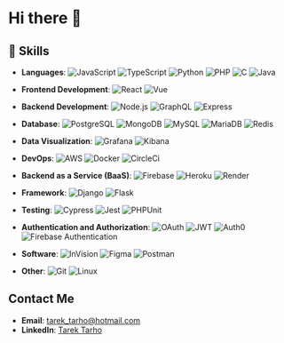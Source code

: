 # Hi there 👋

<!--
## GitHub Stats
![Your GitHub stats](https://github-readme-stats.vercel.app/api?username=tarektarho&show_icons=true&theme=radical) 
-->

## 🚀 Skills
- **Languages**: 
  ![JavaScript](https://img.shields.io/badge/-JavaScript-black?style=flat-square&logo=javascript) 
  ![TypeScript](https://img.shields.io/badge/-TypeScript-007ACC?style=flat-square&logo=typescript) 
  ![Python](https://img.shields.io/badge/-Python-black?style=flat-square&logo=python) 
  ![PHP](https://img.shields.io/badge/-PHP-777BB4?style=flat-square&logo=php) 
  ![C](https://img.shields.io/badge/-C-A8B9CC?style=flat-square&logo=c) 
  ![Java](https://img.shields.io/badge/-Java-007396?style=flat-square&logo=java)

- **Frontend Development**: 
  ![React](https://img.shields.io/badge/-React-black?style=flat-square&logo=react) 
  ![Vue](https://img.shields.io/badge/-Vue.js-4FC08D?style=flat-square&logo=vue.js) 

- **Backend Development**: 
  ![Node.js](https://img.shields.io/badge/-Node.js-black?style=flat-square&logo=node.js) 
  ![GraphQL](https://img.shields.io/badge/-GraphQL-E10098?style=flat-square&logo=graphql) 
  ![Express](https://img.shields.io/badge/-Express-000000?style=flat-square&logo=express)

- **Database**: 
  ![PostgreSQL](https://img.shields.io/badge/-PostgreSQL-336791?style=flat-square&logo=postgresql) 
  ![MongoDB](https://img.shields.io/badge/-MongoDB-47A248?style=flat-square&logo=mongodb) 
  ![MySQL](https://img.shields.io/badge/-MySQL-4479A1?style=flat-square&logo=mysql) 
  ![MariaDB](https://img.shields.io/badge/-MariaDB-003545?style=flat-square&logo=mariadb) 
  ![Redis](https://img.shields.io/badge/-Redis-DC382D?style=flat-square&logo=redis)

- **Data Visualization**: 
  ![Grafana](https://img.shields.io/badge/-Grafana-F46800?style=flat-square&logo=grafana) 
  ![Kibana](https://img.shields.io/badge/-Kibana-005571?style=flat-square&logo=kibana)

- **DevOps**: 
  ![AWS](https://img.shields.io/badge/-AWS-232F3E?style=flat-square&logo=amazon-aws) 
  ![Docker](https://img.shields.io/badge/-Docker-black?style=flat-square&logo=docker) 
  ![CircleCi](https://img.shields.io/badge/-CircleCi-343434?style=flat-square&logo=circleci)

- **Backend as a Service (BaaS)**: 
  ![Firebase](https://img.shields.io/badge/-Firebase-FFCA28?style=flat-square&logo=firebase) 
  ![Heroku](https://img.shields.io/badge/-Heroku-430098?style=flat-square&logo=heroku)
  ![Render](https://img.shields.io/badge/-Render-005571?style=flat-square&logo=render)

- **Framework**: 
  ![Django](https://img.shields.io/badge/-Django-black?style=flat-square&logo=django) 
  ![Flask](https://img.shields.io/badge/-Flask-000000?style=flat-square&logo=flask)

- **Testing**: 
  ![Cypress](https://img.shields.io/badge/-Cypress-17202C?style=flat-square&logo=cypress) 
  ![Jest](https://img.shields.io/badge/-Jest-C21325?style=flat-square&logo=jest)
  ![PHPUnit](https://img.shields.io/badge/-PHPUnit-6D0EB5?style=flat-square&logo=php)

- **Authentication and Authorization**:
  ![OAuth](https://img.shields.io/badge/-OAuth-3949AB?style=flat-square&logo=oauth)
  ![JWT](https://img.shields.io/badge/-JWT-000000?style=flat-square&logo=json-web-tokens)
  ![Auth0](https://img.shields.io/badge/-Auth0-EB5424?style=flat-square&logo=auth0)
  ![Firebase Authentication](https://img.shields.io/badge/-Firebase%20Authentication-FFCA28?style=flat-square&logo=firebase)

- **Software**: 
  ![InVision](https://img.shields.io/badge/-InVision-FF3366?style=flat-square&logo=invision) 
  ![Figma](https://img.shields.io/badge/-Figma-F24E1E?style=flat-square&logo=figma) 
  ![Postman](https://img.shields.io/badge/-Postman-FF6C37?style=flat-square&logo=postman)

- **Other**: 
  ![Git](https://img.shields.io/badge/-Git-black?style=flat-square&logo=git) 
  ![Linux](https://img.shields.io/badge/-Linux-FCC624?style=flat-square&logo=linux)

<!--
![Your GitHub stats](https://github-readme-stats-ochre-mu-55.vercel.app/api?username=tarektarho&include_all_commits=flase&show_icons=true&hide_border=true)
-->

## Contact Me
- **Email**: [tarek_tarho@hotmail.com](mailto:tarek_tarho@hotmail.com)
- **LinkedIn**: [Tarek Tarho](https://www.linkedin.com/in/tarek-tarho)

<!--
**tarektarho/tarektarho** is a ✨ _special_ ✨ repository because its `README.md` (this file) appears on your GitHub profile.

Here are some ideas to get you started:

- 🔭 I’m currently working on ...
- 🌱 I’m currently learning ...
- 👯 I’m looking to collaborate on ...
- 🤔 I’m looking for help with ...
- 💬 Ask me about ...
- 📫 How to reach me: ...
- 😄 Pronouns: ...
- ⚡ Fun fact: ...
-->
